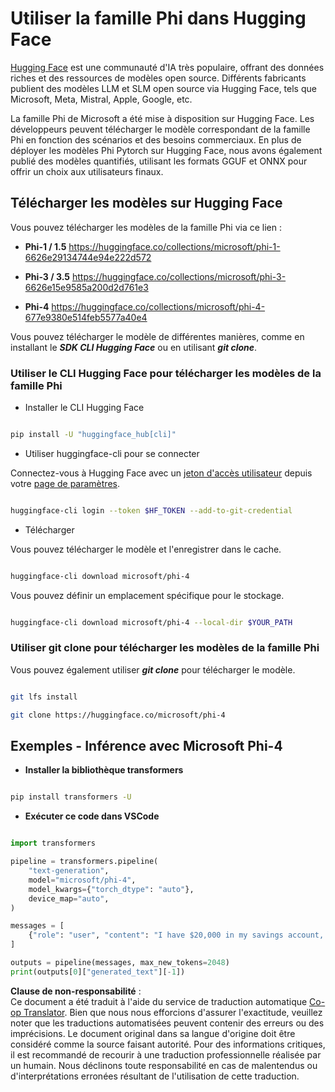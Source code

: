 <!--
CO_OP_TRANSLATOR_METADATA:
{
  "original_hash": "a6b485d694cca1ce16096da1d6d03ff8",
  "translation_date": "2025-03-27T06:08:49+00:00",
  "source_file": "md\\01.Introduction\\02\\01.HF.md",
  "language_code": "fr"
}
-->
# **Utiliser la famille Phi dans Hugging Face**

[Hugging Face](https://huggingface.co/) est une communauté d'IA très populaire, offrant des données riches et des ressources de modèles open source. Différents fabricants publient des modèles LLM et SLM open source via Hugging Face, tels que Microsoft, Meta, Mistral, Apple, Google, etc.

La famille Phi de Microsoft a été mise à disposition sur Hugging Face. Les développeurs peuvent télécharger le modèle correspondant de la famille Phi en fonction des scénarios et des besoins commerciaux. En plus de déployer les modèles Phi Pytorch sur Hugging Face, nous avons également publié des modèles quantifiés, utilisant les formats GGUF et ONNX pour offrir un choix aux utilisateurs finaux.

## **Télécharger les modèles sur Hugging Face**

Vous pouvez télécharger les modèles de la famille Phi via ce lien :

-  **Phi-1 / 1.5** https://huggingface.co/collections/microsoft/phi-1-6626e29134744e94e222d572

-  **Phi-3 / 3.5** https://huggingface.co/collections/microsoft/phi-3-6626e15e9585a200d2d761e3

-  **Phi-4** https://huggingface.co/collections/microsoft/phi-4-677e9380e514feb5577a40e4

Vous pouvez télécharger le modèle de différentes manières, comme en installant le ***SDK CLI Hugging Face*** ou en utilisant ***git clone***.

### **Utiliser le CLI Hugging Face pour télécharger les modèles de la famille Phi**

- Installer le CLI Hugging Face

```bash

pip install -U "huggingface_hub[cli]"

```

- Utiliser huggingface-cli pour se connecter

Connectez-vous à Hugging Face avec un [jeton d'accès utilisateur](https://huggingface.co/docs/hub/security-tokens) depuis votre [page de paramètres](https://huggingface.co/settings/tokens).

```bash

huggingface-cli login --token $HF_TOKEN --add-to-git-credential

```

- Télécharger

Vous pouvez télécharger le modèle et l'enregistrer dans le cache.

```bash

huggingface-cli download microsoft/phi-4

```

Vous pouvez définir un emplacement spécifique pour le stockage.

```bash

huggingface-cli download microsoft/phi-4 --local-dir $YOUR_PATH

```

### **Utiliser git clone pour télécharger les modèles de la famille Phi**

Vous pouvez également utiliser ***git clone*** pour télécharger le modèle.

```bash

git lfs install

git clone https://huggingface.co/microsoft/phi-4

```

## **Exemples - Inférence avec Microsoft Phi-4**

- **Installer la bibliothèque transformers**

```bash

pip install transformers -U

```

- **Exécuter ce code dans VSCode**

```python

import transformers

pipeline = transformers.pipeline(
    "text-generation",
    model="microsoft/phi-4",
    model_kwargs={"torch_dtype": "auto"},
    device_map="auto",
)

messages = [
    {"role": "user", "content": "I have $20,000 in my savings account, where I receive a 4% profit per year and payments twice a year. Can you please tell me how long it will take for me to become a millionaire? Also, can you please explain the math step by step as if you were explaining it to an uneducated person?"},
]

outputs = pipeline(messages, max_new_tokens=2048)
print(outputs[0]["generated_text"][-1])

```

**Clause de non-responsabilité** :  
Ce document a été traduit à l'aide du service de traduction automatique [Co-op Translator](https://github.com/Azure/co-op-translator). Bien que nous nous efforcions d'assurer l'exactitude, veuillez noter que les traductions automatisées peuvent contenir des erreurs ou des imprécisions. Le document original dans sa langue d'origine doit être considéré comme la source faisant autorité. Pour des informations critiques, il est recommandé de recourir à une traduction professionnelle réalisée par un humain. Nous déclinons toute responsabilité en cas de malentendus ou d'interprétations erronées résultant de l'utilisation de cette traduction.